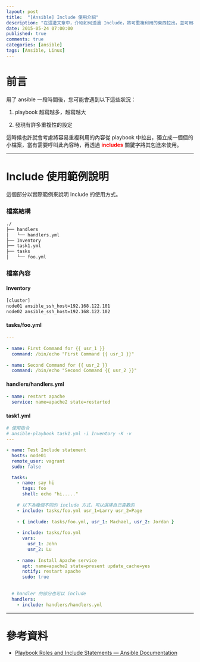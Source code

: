 ```yaml
---
layout: post
title:  "[Ansible] Include 使用介紹"
description: "在這邊文章中，介紹如何透過 Include，將可重複利用的東西拉出，並可用再多個 playbook 中"
date: 2015-05-24 07:00:00
published: true
comments: true
categories: [ansible]
tags: [Ansible, Linux]
---
```


前言
====

用了 ansible 一段時間後，您可能會遇到以下這些狀況：

1. playbook 越寫越多，越寫越大

2. 發現有許多重複性的設定

這時候也許就會考慮將容易重複利用的內容從 playbook 中拉出，獨立成一個個的小檔案，當有需要呼叫此內容時，再透過 <font color='red'>**includes**</font> 關鍵字將其包進來使用。


------------------------------


Include 使用範例說明
====================

這個部分以實際範例來說明 Include 的使用方式。

### 檔案結構

``` bash
./
├── handlers
│   └── handlers.yml
├── Inventory
├── task1.yml
├── tasks
│   └── foo.yml
```

### 檔案內容

#### Inventory

``` bash
[cluster]
node01 ansible_ssh_host=192.168.122.101
node02 ansible_ssh_host=192.168.122.102
```

#### tasks/foo.yml

``` yaml
---

- name: First Command for {{ usr_1 }}
  command: /bin/echo "First Command {{ usr_1 }}"
  
- name: Second Command for {{ usr_2 }}
  command: /bin/echo "Second Command {{ usr_2 }}"
```

#### handlers/handlers.yml

``` yaml
- name: restart apache
  service: name=apache2 state=restarted
```

#### task1.yml

``` yaml
# 使用指令
# ansible-playbook task1.yml -i Inventory -K -v
---

- name: Test Include statement
  hosts: node01
  remote_user: vagrant
  sudo: false

  tasks:
    - name: say hi
      tags: foo
      shell: echo "hi....."
  
    # 以下為幾個不同的 include 方式，可以選擇自己喜歡的
    - include: tasks/foo.yml usr_1=Larry usr_2=Page
    
    - { include: tasks/foo.yml, usr_1: Machael, usr_2: Jordan }
    
    - include: tasks/foo.yml
      vars:
        usr_1: John
        usr_2: Lu
        
    - name: Install Apache service
      apt: name=apache2 state=present update_cache=yes
      notify: restart apache
      sudo: true
      
  
  # handler 的部分也可以 include
  handlers:
    - include: handlers/handlers.yml
```


------------------------------

參考資料
========

- [Playbook Roles and Include Statements — Ansible Documentation](http://docs.ansible.com/playbooks_roles.html)